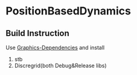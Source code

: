 # PositionBasedDynamics
## Build Instruction

Use [Graphics-Dependencies](https://github.com/BFU-Graphics/Graphics-Dependencies) and install

1. stb
2. Discregrid(both Debug&Release libs)
